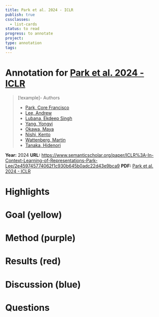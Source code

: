 ```yaml
---
title: Park et al. 2024 - ICLR
publish: true
cssclasses:
  - list-cards
status: to read
progress: to annotate
project:
type: annotation
tags:
---
```

# Annotation for [Park et al. 2024 - ICLR](Papers/References/Park%20et%20al.%202024%20-%20ICLR)

> [!example]- Authors
> - [Park, Core Francisco](Papers/People/Park%20Core%20Francisco)
> - [Lee, Andrew](Papers/People/Lee%20Andrew)
> - [Lubana, Ekdeep Singh](Papers/People/Lubana%20Ekdeep%20Singh)
> - [Yang, Yongyi](Papers/People/Yang%20Yongyi)
> - [Okawa, Maya](Papers/People/Okawa%20Maya)
> - [Nishi, Kento](Papers/People/Nishi%20Kento)
> - [Wattenberg, Martin](Papers/People/Wattenberg%20Martin)
> - [Tanaka, Hidenori](Papers/People/Tanaka%20Hidenori)

**Year:** 2024
**URL:** https://www.semanticscholar.org/paper/ICLR%3A-In-Context-Learning-of-Representations-Park-Lee/2e459745774062f1c930b645b0adc22d43e9bca9
**PDF:** [Park et al. 2024 - ICLR](Papers/PDFs/Park%20et%20al.%202024%20-%20ICLR%20In-Context%20Learning%20of%20Representations.pdf)

# Highlights


# Goal (yellow)


# Method (purple)


# Results (red)


# Discussion (blue)


# Questions

